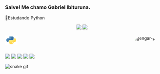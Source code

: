 ### Salve! Me chamo Gabriel Ibituruna. 

🌱Estudando Python

<div align="center">
  <a href="https://github.com/rafaballerini">
  <img height="180em" src="https://github-readme-stats.vercel.app/api?username=bituruna&show_icons=true&theme=radical&include_all_commits=true&count_private=true"/>
  <img height="180em" src="https://github-readme-stats.vercel.app/api/top-langs/?username=bituruna&layout=compact&langs_count=7&theme=radical"/>
  </div>
<div style="display: inline_block"><br>
  <img align="center" alt="turuna-Python" height="30" width="40" src="https://raw.githubusercontent.com/devicons/devicon/master/icons/python/python-original.svg">
  <img align="right" alt="gengar-pic" height="150" style="border-radius:50px;" src="https://i.pinimg.com/564x/0e/7f/0c/0e7f0ce2d2d9a8d1c1abde160b3eca41.jpg?width=676&height=676">
</div>

##
 
<div> 
  <a href="https://www.youtube.com/channel/UCsk2IjFc7K9T3Xjj6q1DjlQ" target="_blank"><img src="https://img.shields.io/badge/YouTube-FF0000?style=for-the-badge&logo=youtube&logoColor=white" target="_blank"></a>
  <a href="https://www.instagram.com/gbrlrezende/" target="_blank"><img src="https://img.shields.io/badge/-Instagram-%23E4405F?style=for-the-badge&logo=instagram&logoColor=white" target="_blank"></a>
 	<a href="https://www.twitch.tv/turuna_007" target="_blank"><img src="https://img.shields.io/badge/Twitch-9146FF?style=for-the-badge&logo=twitch&logoColor=white" target="_blank"></a> 
  <a href = "mailto:gabriel.ibituruna@gmail.com"><img src="https://img.shields.io/badge/-Gmail-%23333?style=for-the-badge&logo=gmail&logoColor=white" target="_blank"></a>
  <a href="https://www.linkedin.com/in/gabriel-ibituruna-908851219/" target="_blank"><img src="https://img.shields.io/badge/-LinkedIn-%230077B5?style=for-the-badge&logo=linkedin&logoColor=white" target="_blank"></a>

![snake gif](https://github.com/bituruna/bituruna/blob/output/github-contribution-grid-snake.svg)
